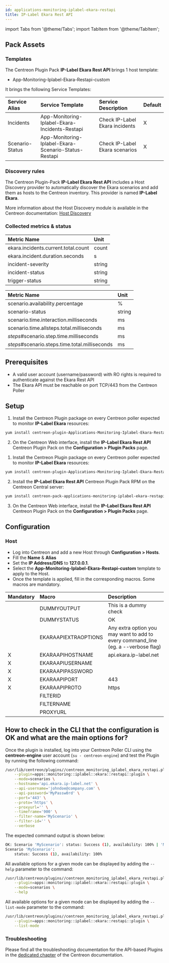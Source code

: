 ```yaml
---
id: applications-monitoring-iplabel-ekara-restapi
title: IP-Label Ekara Rest API
---
```

import Tabs from '@theme/Tabs';
import TabItem from '@theme/TabItem';

## Pack Assets

### Templates

The Centreon Plugin Pack **IP-Label Ekara Rest API** brings 1 host template:

* App-Monitoring-Iplabel-Ekara-Restapi-custom

It brings the following Service Templates:

| Service Alias   | Service Template                                     | Service Description            | Default |
|:----------------|:-----------------------------------------------------|:-------------------------------|:--------|
| Incidents       | App-Monitoring-Iplabel-Ekara-Incidents-Restapi       | Check IP-Label Ekara incidents | X       |
| Scenario-Status | App-Monitoring-Iplabel-Ekara-Scenario-Status-Restapi | Check IP-Label Ekara scenarios | X       |

### Discovery rules

The Centreon Plugin-Pack **IP-Label Ekara Rest API** includes a Host Discovery provider to automatically discover the Ekara scenarios and add them as hosts to the Centreon inventory.
This provider is named **IP-Label Ekara**.

More information about the Host Discovery module is available in the Centreon documentation:
[Host Discovery](/docs/monitoring/discovery/hosts-discovery)

### Collected metrics & status

<Tabs groupId="sync">
<TabItem value="Incidents" label="Incidents">

| Metric Name                         | Unit   |
|:------------------------------------|:-------|
| ekara.incidents.current.total.count | count  |
| ekara.incident.duration.seconds     | s      |
| incident-severity                   | string |
| incident-status                     | string |
| trigger-status                      | string |

</TabItem>
<TabItem value="Scenario-Status" label="Scenario-Status">

| Metric Name                                    | Unit   |
|:-----------------------------------------------|:-------|
| scenario.availability.percentage               | %      |
| scenario-status                                | string |
| scenario.time.interaction.milliseconds         | ms     |
| scenario.time.allsteps.total.milliseconds      | ms     |
| *steps*#scenario.step.time.milliseconds        | ms     |
| *steps*#scenario.steps.time.total.milliseconds | ms     |

</TabItem>
</Tabs>

## Prerequisites

* A valid user account (username/password) with RO rights is required to authenticate against the Ekara Rest API
* The Ekara API must be reachable on port TCP/443 from the Centreon Poller

## Setup

<Tabs groupId="sync">
<TabItem value="Online License" label="Online License">

1. Install the Centreon Plugin package on every Centreon poller expected to monitor **IP-Label Ekara** resources:

  ```bash
  yum install centreon-plugin-Applications-Monitoring-Iplabel-Ekara-Restapi
  ```

2. On the Centreon Web interface, install the **IP-Label Ekara Rest API** Centreon Plugin Pack on the **Configuration > Plugin Packs** page.

</TabItem>
<TabItem value="Offline License" label="Offline License">

1. Install the Centreon Plugin package on every Centreon poller expected to monitor **IP-Label Ekara** resources:

  ```bash
  yum install centreon-plugin-Applications-Monitoring-Iplabel-Ekara-Restapi
  ```

2. Install the **IP-Label Ekara Rest API** Centreon Plugin Pack RPM on the Centreon Central server:

  ```bash
  yum install centreon-pack-applications-monitoring-iplabel-ekara-restapi
  ```

3. On the Centreon Web interface, install the **IP-Label Ekara Rest API** Centreon Plugin Pack on the **Configuration > Plugin Packs** page.

</TabItem>
</Tabs>

## Configuration

### Host

* Log into Centreon and add a new Host through **Configuration > Hosts**.
* Fill the **Name** & **Alias**
* Set the **IP Address/DNS** to **127.0.0.1**.
* Select the **App-Monitoring-Iplabel-Ekara-Restapi-custom** template to apply to the Host.
* Once the template is applied, fill in the corresponding macros. Some macros are mandatory.

| Mandatory   | Macro                | Description                                                                            |
|:------------|:---------------------|:---------------------------------------------------------------------------------------|
|             | DUMMYOUTPUT          | This is a dummy check                                                                  |
|             | DUMMYSTATUS          | OK                                                                                     |
|             | EKARAAPIEXTRAOPTIONS | Any extra option you may want to add to every command\_line (eg. a --verbose flag)     |
| X           | EKARAAPIHOSTNAME     | api.ekara.ip-label.net                                                                 |
| X           | EKARAAPIUSERNAME     |                                                                                        |
| X           | EKARAAPIPASSWORD     |                                                                                        |
| X           | EKARAAPIPORT         | 443                                                                                    |
| X           | EKARAAPIPROTO        | https                                                                                  |
|             | FILTERID             |                                                                                        |
|             | FILTERNAME           |                                                                                        |
|             | PROXYURL             |                                                                                        |

## How to check in the CLI that the configuration is OK and what are the main options for? 

Once the plugin is installed, log into your Centreon Poller CLI using the
**centreon-engine** user account (`su - centreon-engine`) and test the Plugin by
running the following command:

```bash
/usr/lib/centreon/plugins//centreon_monitoring_iplabel_ekara_restapi.pl \
    --plugin=apps::monitoring::iplabel::ekara::restapi::plugin \
    --mode=scenarios \
    --hostname='api.ekara.ip-label.net' \
    --api-username='johndoe@company.com' \
    --api-password='MyPassw0rd' \
    --port='443' \
    --proto='https' \
    --proxyurl='' \
    --timeframe='900' \
    --filter-name='MyScenario' \
    --filter-id='' \
    --verbose
```

The expected command output is shown below:

```bash
OK: Scenario 'MyScenario': status: Success (1), availability: 100% | 'MyScenario#scenario.availability.percentage'=100%;;;0;100
Scenario 'MyScenario':
    status: Success (1), availability: 100%
```

All available options for a given mode can be displayed by adding the
`--help` parameter to the command:

```bash
/usr/lib/centreon/plugins//centreon_monitoring_iplabel_ekara_restapi.pl \
    --plugin=apps::monitoring::iplabel::ekara::restapi::plugin \
    --mode=scenarios \
    --help
```

All available options for a given mode can be displayed by adding the
`--list-mode` parameter to the command:

```bash
/usr/lib/centreon/plugins//centreon_monitoring_iplabel_ekara_restapi.pl \
    --plugin=apps::monitoring::iplabel::ekara::restapi::plugin \
    --list-mode
```

### Troubleshooting

Please find all the troubleshooting documentation for the API-based Plugins in
the [dedicated chapter](../tutorials/troubleshooting-plugins.md#http-and-api-checks)
of the Centreon documentation.
